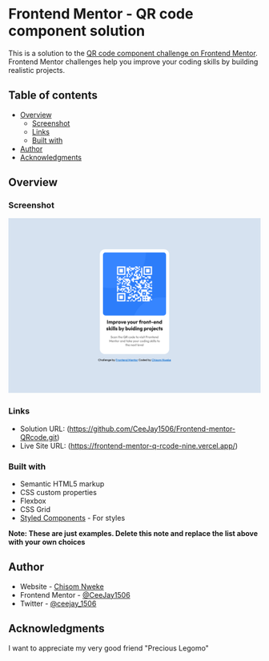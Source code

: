 # Frontend Mentor - QR code component solution

This is a solution to the [QR code component challenge on Frontend Mentor](https://www.frontendmentor.io/challenges/qr-code-component-iux_sIO_H). Frontend Mentor challenges help you improve your coding skills by building realistic projects.

## Table of contents

- [Overview](#overview)
  - [Screenshot](#screenshot)
  - [Links](#links)
  - [Built with](#built-with)
- [Author](#author)
- [Acknowledgments](#acknowledgments)

## Overview

### Screenshot

![](./Screenshot%202024-06-30%20at%2015-52-31%20Frontend%20Mentor%20QR%20code%20component.png)

### Links

- Solution URL: (https://github.com/CeeJay1506/Frontend-mentor-QRcode.git)
- Live Site URL: (https://frontend-mentor-q-rcode-nine.vercel.app/)

### Built with

- Semantic HTML5 markup
- CSS custom properties
- Flexbox
- CSS Grid
- [Styled Components](https://styled-components.com/) - For styles

**Note: These are just examples. Delete this note and replace the list above with your own choices**

## Author

- Website - [Chisom Nweke](https://frontend-mentor-q-rcode-nine.vercel.app/)
- Frontend Mentor - [@CeeJay1506](https://www.frontendmentor.io/profile/CeeJay1506)
- Twitter - [@ceejay_1506](https://www.twitter.com/ceejay_1506)

## Acknowledgments

I want to appreciate my very good friend "Precious Legomo"
